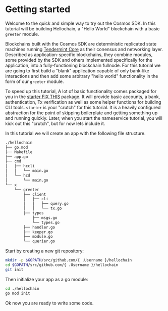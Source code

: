 # Getting started

Welcome to the quick and simple way to try out the Cosmos SDK. In this tutorial will be building Hellochain, a "Hello World" blockchain with a basic `greeter` module.

Blockchains built with the Cosmos SDK are deterministic replicated state machines running [Tendermint Core](https://tendermint.com/docs/) as their conensus and networking layer. Described as application-specific blockchains, they combine modules, some provided by the SDK and others implemented specifically for the application, into a fully-functioning blockchain fullnode. For this tutorial we are going to first build a "blank" application capable of only bank-like interactions and then add some arbitrary "hello world" functionality in the form of our `greeter` module.

To speed up this tutorial, A lot of basic functionality comes packaged for you in the [starter FIX THIS](https://github.com/cosmos/hellochain/tree/master/starter) package. It will provide basic accounts, a bank, authentication, Tx verification as well as some helper functions for building CLI tools. `starter` is your "crutch" for this tutorial. It is a heavily configured abstraction for the point of skipping boilerplate and getting something up and running quickly. Later, when you start the nameservice tutorial, you will kick out this "crutch", but for now lets include it.

In this tutorial we will create an app with the following file structure.

```bash
./hellochain
├── go.mod
├── Makefile
├── app.go
├── cmd
│   ├── hccli
│   │   └── main.go
│   └── hcd
│       └── main.go
└── x
    └── greeter
        ├── client
        │   ├── cli
        │   │   ├── query.go
        │   │   └── tx.go
        ├── types
            ├── msgs.go
            └── types.go
        ├── handler.go
        ├── keeper.go
        ├── module.go
        └── querier.go

```

Start by creating a new git repository:

```bash
mkdir -p $GOPATH/src/github.com/{ .Username }/hellochain
cd $GOPATH/src/github.com/{ .Username }/hellochain
git init
```

Then initialize your app as a go module:

```bash
cd ./hellochain
go mod init
```

Ok now you are ready to write some code.
